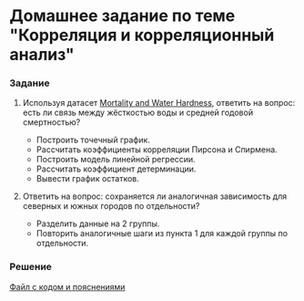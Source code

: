 # Домашнее задание по теме "Корреляция и корреляционный анализ"

### Задание
1. Используя датасет [Mortality and Water Hardness](https://www.kaggle.com/datasets/ukveteran/mortality-and-water-hardness), ответить на вопрос: есть ли связь между жёсткостью воды и средней годовой смертностью?
   - Построить точечный график.
   - Рассчитать коэффициенты корреляции Пирсона и Спирмена.
   - Построить модель линейной регрессии.
   - Рассчитать коэффициент детерминации.
   - Вывести график остатков.

2. Ответить на вопрос: сохраняется ли аналогичная зависимость для северных и южных городов по отдельности?
   - Разделить данные на 2 группы.
   - Повторить аналогичные шаги из пункта 1 для каждой группы по отдельности.

### Решение
[Файл с кодом и пояснениями](/Projects/02_Python_statistics/04_Correlation_and_correlation_analysis/Solution.ipynb)

